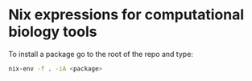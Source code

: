 # Nix expressions for computational biology tools

To install a package go to the root of the repo and type:
```sh
nix-env -f . -iA <package>
```
